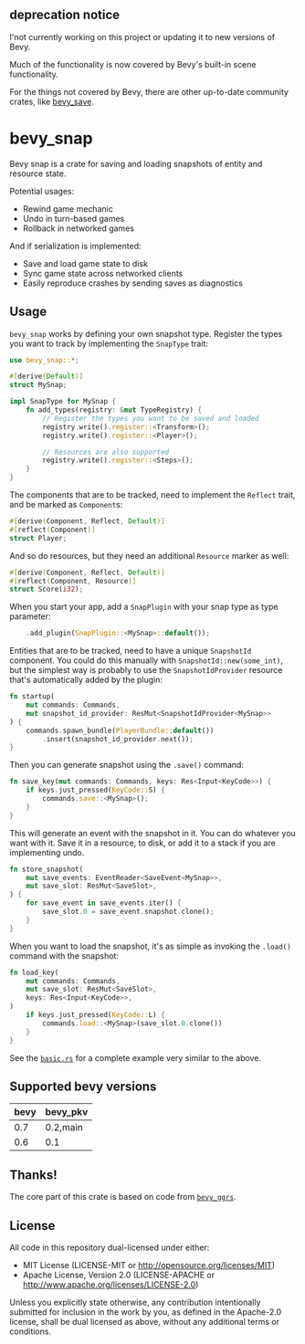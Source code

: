 
## deprecation notice

I'not currently working on this project or updating it to new versions of Bevy.

Much of the functionality is now covered by Bevy's built-in scene functionality.

For the things not covered by Bevy, there are other up-to-date community crates, like
[bevy_save](https://github.com/hankjordan/bevy_save).

# bevy_snap

Bevy snap is a crate for saving and loading snapshots of entity and resource
state.

Potential usages:

- Rewind game mechanic
- Undo in turn-based games
- Rollback in networked games

And if serialization is implemented:

- Save and load game state to disk
- Sync game state across networked clients
- Easily reproduce crashes by sending saves as diagnostics

## Usage

`bevy_snap` works by defining your own snapshot type. Register the types you
want to track by implementing the `SnapType` trait:

```rust
use bevy_snap::*;

#[derive(Default)]
struct MySnap;

impl SnapType for MySnap {
    fn add_types(registry: &mut TypeRegistry) {
        // Register the types you want to be saved and loaded
        registry.write().register::<Transform>();
        registry.write().register::<Player>();

        // Resources are also supported
        registry.write().register::<Steps>();
    }
}
```

The components that are to be tracked, need to implement the `Reflect` trait,
and be marked as `Component`s:

```rust
#[derive(Component, Reflect, Default)]
#[reflect(Component)]
struct Player;
```

And so do resources, but they need an additional `Resource` marker as well:

```rust
#[derive(Component, Reflect, Default)]
#[reflect(Component, Resource)]
struct Score(i32);
```

When you start your app, add a `SnapPlugin` with your snap type as type
parameter:

```rust
    .add_plugin(SnapPlugin::<MySnap>::default());
```

Entities that are to be tracked, need to have a unique `SnapshotId` component.
You could do this manually with `SnapshotId::new(some_int)`, but the simplest
way is probably to use the `SnapshotIdProvider` resource that's automatically
added by the plugin:

```rust
fn startup(
    mut commands: Commands, 
    mut snapshot_id_provider: ResMut<SnapshotIdProvider<MySnap>>
) {
    commands.spawn_bundle(PlayerBundle::default())
        .insert(snapshot_id_provider.next());
}
```

Then you can generate snapshot using the `.save()` command:

```rust
fn save_key(mut commands: Commands, keys: Res<Input<KeyCode>>) {
    if keys.just_pressed(KeyCode::S) {
        commands.save::<MySnap>();
    }
}
```

This will generate an event with the snapshot in it.  You can do whatever you
want with it. Save it in a resource, to disk, or add it to a stack if you are
implementing undo.

```rust
fn store_snapshot(
    mut save_events: EventReader<SaveEvent<MySnap>>,
    mut save_slot: ResMut<SaveSlot>,
) {
    for save_event in save_events.iter() {
        save_slot.0 = save_event.snapshot.clone();
    }
}
```

When you want to load the snapshot, it's as simple as invoking the `.load()`
command with the snapshot:

```rust
fn load_key(
    mut commands: Commands,
    mut save_slot: ResMut<SaveSlot>,
    keys: Res<Input<KeyCode>>,
)
    if keys.just_pressed(KeyCode::L) {
        commands.load::<MySnap>(save_slot.0.clone())
    }
}
```

See the [`basic.rs`](./examples/basic.rs) for a complete example very similar to
the above.

## Supported bevy versions

|bevy|bevy_pkv|
|---|---|
|0.7|0.2,main|
|0.6|0.1|

## Thanks!

The core part of this crate is based on code from
[`bevy_ggrs`](https://github.com/gschup/bevy_ggrs).

## License

All code in this repository dual-licensed under either:

- MIT License (LICENSE-MIT or http://opensource.org/licenses/MIT)
- Apache License, Version 2.0 (LICENSE-APACHE or http://www.apache.org/licenses/LICENSE-2.0)

Unless you explicitly state otherwise, any contribution intentionally submitted
for inclusion in the work by you, as defined in the Apache-2.0 license, shall be
dual licensed as above, without any additional terms or conditions.
